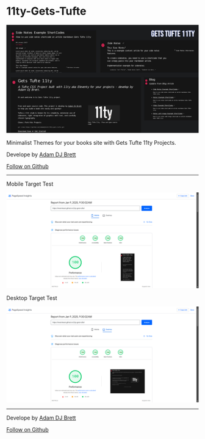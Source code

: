 # 11ty-Gets-Tufte

![Gets Tufte 11ty](getstufte11ty.jpeg)

Minimalist Themes for your books site with Gets Tufte 11ty Projects.

Develope by [Adam DJ Brett](https://adamdjbrett.com)

[Follow on Github](https://github.com/adamdjbrett)

---

Mobile Target Test

![Gets Tufte 11ty Mobile](mobile.png)

Desktop Target Test

![Gets Tufte 11ty Desktop](desktop.png)

---

Develope by [Adam DJ Brett](https://adamdjbrett.com)

[Follow on Github](https://github.com/adamdjbrett)

